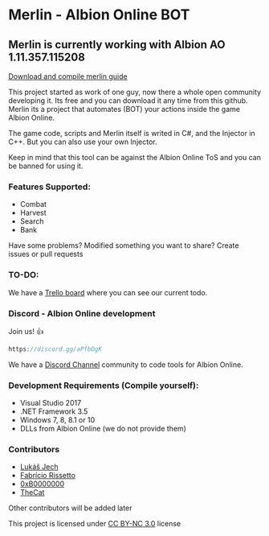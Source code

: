 # Merlin - Albion Online BOT

## Merlin is currently working with Albion AO 1.11.357.115208

[Download and compile merlin guide](https://github.com/Merlin-dev/Merlin_v1/wiki/%5BGUIDE%5D-Download-and-compile-Merlin)

This project started as work of one guy, now there a whole open community developing it. Its free and you can download it any time from this github. Merlin its a project that automates (BOT) your actions inside the game Albion Online.

The game code, scripts and Merlin itself is writed in C#, and the Injector in C++. But you can also use your own Injector.

Keep in mind that this tool can be against the Albion Online ToS and you can be banned for using it.


### Features Supported:
 * Combat
 * Harvest
 * Search
 * Bank
 

Have some problems? Modified something you want to share? Create issues or pull requests

### TO-DO:

We have a [Trello board](https://trello.com/b/eGLVeGbL/merlin) where you can see our current todo.

### Discord - Albion Online development

Join us! :+1:

```javascript
https://discord.gg/aPfbDgK
```

We have a [Discord Channel](https://discord.gg/aPfbDgK) community to code tools for Albion Online.



### Development Requirements (Compile yourself):

 * Visual Studio 2017
 * .NET Framework 3.5
 * Windows 7, 8, 8.1 or 10
 * DLLs from Albion Online (we do not provide them)
 
### Contributors
 * [Lukáš Jech](https://github.com/klukule/)
 * [Fabrício Rissetto](https://github.com/fabriciorissetto/)
 * [0xB0000000](https://github.com/0xB0000000/)
 * [TheCat](https://github.com/AlbionBot/)

Other contributors will be added later
 
This project is licensed under [CC BY-NC 3.0](https://creativecommons.org/licenses/by-nc/3.0/legalcode) license
